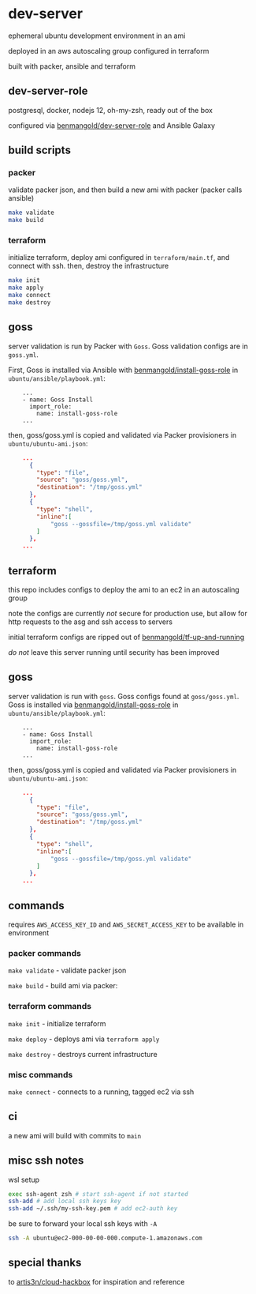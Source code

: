 # dev-server

ephemeral ubuntu development environment in an ami

deployed in an aws autoscaling group configured in terraform

built with packer, ansible and terraform

## dev-server-role

postgresql, docker, nodejs 12, oh-my-zsh, ready out of the box

configured via [benmangold/dev-server-role](https://github.com/benmangold/dev-server-role) and Ansible Galaxy

## build scripts

### packer

validate packer json, and then build a new ami with packer (packer calls ansible)

```bash
make validate
make build

```

### terraform

initialize terraform, deploy ami configured in `terraform/main.tf`, and connect with ssh. then, destroy the infrastructure

```bash
make init
make apply
make connect
make destroy

```

## goss

server validation is run by Packer with `Goss`.  Goss validation configs are in `goss.yml`.  

First, Goss is installed via Ansible with [benmangold/install-goss-role](https://github.com/benmangold/install-goss-role) in `ubuntu/ansible/playbook.yml`:

```ansible
    ...
    - name: Goss Install
      import_role:
        name: install-goss-role
    ...
```

then, goss/goss.yml is copied and validated via Packer provisioners in `ubuntu/ubuntu-ami.json`:

```json
    ...
      {
        "type": "file",
        "source": "goss/goss.yml",
        "destination": "/tmp/goss.yml"
      },
      {
        "type": "shell",
        "inline":[
            "goss --gossfile=/tmp/goss.yml validate"
        ]
      },
    ...

```
## terraform

this repo includes configs to deploy the ami to an ec2 in an autoscaling group

note the configs are currently _not_ secure for production use, but allow for http requests to the asg and ssh access to servers

initial terraform configs are ripped out of [benmangold/tf-up-and-running](https://github.com/benmangold/tf-up-and-running)

_do not_ leave this server running until security has been improved

## goss

server validation is run with `goss`.  Goss configs found at `goss/goss.yml`.  Goss is installed via [benmangold/install-goss-role](https://github.com/benmangold/install-goss-role) in `ubuntu/ansible/playbook.yml`:

```ansible
    ...
    - name: Goss Install
      import_role:
        name: install-goss-role
    ...
```

then, goss/goss.yml is copied and validated via Packer provisioners in `ubuntu/ubuntu-ami.json`:

```json
    ...
      {
        "type": "file",
        "source": "goss/goss.yml",
        "destination": "/tmp/goss.yml"
      },
      {
        "type": "shell",
        "inline":[
            "goss --gossfile=/tmp/goss.yml validate"
        ]
      },
    ...

```

## commands

requires `AWS_ACCESS_KEY_ID`  and `AWS_SECRET_ACCESS_KEY` to be available in environment

### packer commands

`make validate` - validate packer json

`make build` - build ami via packer: 

### terraform commands

`make init` - initialize terraform

`make deploy` - deploys ami via `terraform apply`

`make destroy` - destroys current infrastructure

### misc commands

`make connect` - connects to a running, tagged ec2 via ssh

## ci

a new ami will build with commits to `main`

## misc ssh notes

wsl setup

```bash
exec ssh-agent zsh # start ssh-agent if not started
ssh-add # add local ssh keys key
ssh-add ~/.ssh/my-ssh-key.pem # add ec2-auth key
```

be sure to forward your local ssh keys with `-A`

```bash
ssh -A ubuntu@ec2-000-00-00-000.compute-1.amazonaws.com

```

## special thanks

to [artis3n/cloud-hackbox](https://github.com/artis3n/cloud-hackbox) for inspiration and reference
